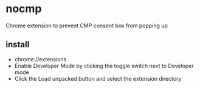# nocmp
Chrome extension to prevent CMP consent box from popping up

## install
- chrome://extensions
- Enable Developer Mode by clicking the toggle switch next to Developer mode
- Click the Load unpacked button and select the extension directory
